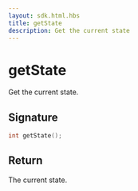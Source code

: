 ```yaml
---
layout: sdk.html.hbs
title: getState
description: Get the current state
---
```


# getState

Get the current state.

## Signature

```cpp
int getState();
```

## Return

The current state.
